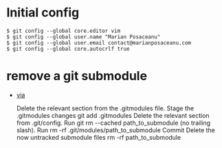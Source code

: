 # Initial config

    $ git config --global core.editor vim
    $ git config --global user.name "Marian Posaceanu"
    $ git config --global user.email contact@marianposaceanu.com
    $ git config --global core.autocrlf true


# remove a git submodule

- [via](http://stackoverflow.com/questions/1260748/how-do-i-remove-a-git-submodule)


    Delete the relevant section from the .gitmodules file.
    Stage the .gitmodules changes git add .gitmodules
    Delete the relevant section from .git/config.
    Run git rm --cached path_to_submodule (no trailing slash).
    Run rm -rf .git/modules/path_to_submodule
    Commit
    Delete the now untracked submodule files
    rm -rf path_to_submodule
